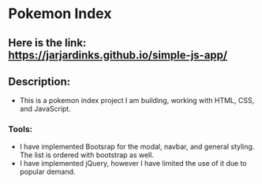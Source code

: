 # Pokemon Index

## Here is the link: https://jarjardinks.github.io/simple-js-app/

## Description:

- This is a pokemon index project I am building, working with HTML, CSS, and JavaScript.

### Tools:

- I have implemented Bootsrap for the modal, navbar, and general styling. The list is ordered with bootstrap as well.
- I have implemented jQuery, however I have limited the use of it due to popular demand. 
